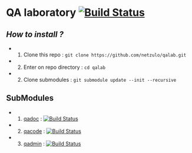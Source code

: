 # QA laboratory [![Build Status](https://travis-ci.org/netzulo/qalab.svg?branch=master)](https://travis-ci.org/netzulo/qalab)

## _How to install ?_

+ 1. Clone this repo : `git clone https://github.com/netzulo/qalab.git`
+ 2. Enter on repo directory : `cd qalab`
+ 2. Clone submodules : `git submodule update --init --recursive`

## SubModules

+ 1. [qadoc](https://github.com/netzulo/qadoc)  : [![Build Status](https://travis-ci.org/netzulo/qadoc.svg?branch=master)](https://travis-ci.org/netzulo/qadoc)
+ 2. [qacode](https://github.com/netzulo/qacode) : [![Build Status](https://travis-ci.org/netzulo/qacode.svg?branch=master)](https://travis-ci.org/netzulo/qacode)
+ 3. [qadmin](https://github.com/netzulo/qadmin) : [![Build Status](https://travis-ci.org/netzulo/qadmin.svg?branch=master)](https://travis-ci.org/netzulo/qadmin) 
